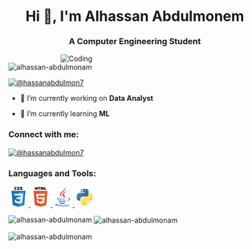 <h1 align="center">Hi 👋, I'm Alhassan Abdulmonem</h1>
<h3 align="center">A Computer Engineering Student</h3>

<img align="right" alt="Coding" width="400" src="https://i.pinimg.com/originals/d4/81/f3/d481f3c72e283309071f79e01b05c06d.gif">

<p align="left"> <img src="https://komarev.com/ghpvc/?username=alhassan-abdulmonam&label=Profile%20views&color=0e75b6&style=flat" alt="alhassan-abdulmonam" /> </p>

<p align="left"> <a href="https://twitter.com/@hassanabdulmon7" target="blank"><img src="https://img.shields.io/twitter/follow/@hassanabdulmon7?logo=twitter&style=for-the-badge" alt="@hassanabdulmon7" /></a> </p>

- 🔭 I’m currently working on **Data Analyst**

- 🌱 I’m currently learning **ML**

<h3 align="left">Connect with me:</h3>
<p align="left">
<a href="https://twitter.com/@hassanabdulmon7" target="blank"><img align="center" src="https://raw.githubusercontent.com/rahuldkjain/github-profile-readme-generator/master/src/images/icons/Social/twitter.svg" alt="@hassanabdulmon7" height="30" width="40" /></a>
</p>

<h3 align="left">Languages and Tools:</h3>
<p align="left"> <a href="https://www.w3schools.com/css/" target="_blank" rel="noreferrer"> <img src="https://raw.githubusercontent.com/devicons/devicon/master/icons/css3/css3-original-wordmark.svg" alt="css3" width="40" height="40"/> </a> <a href="https://www.w3.org/html/" target="_blank" rel="noreferrer"> <img src="https://raw.githubusercontent.com/devicons/devicon/master/icons/html5/html5-original-wordmark.svg" alt="html5" width="40" height="40"/> </a> <a href="https://www.java.com" target="_blank" rel="noreferrer"> <img src="https://raw.githubusercontent.com/devicons/devicon/master/icons/java/java-original.svg" alt="java" width="40" height="40"/> </a> <a href="https://www.python.org" target="_blank" rel="noreferrer"> <img src="https://raw.githubusercontent.com/devicons/devicon/master/icons/python/python-original.svg" alt="python" width="40" height="40"/> </a> </p>

<p><img align="left" src="https://github-readme-stats.vercel.app/api/top-langs?username=alhassan-abdulmonam&show_icons=true&locale=en&layout=compact" alt="alhassan-abdulmonam" /></p>

<p>&nbsp;<img align="center" src="https://github-readme-stats.vercel.app/api?username=alhassan-abdulmonam&show_icons=true&locale=en" alt="alhassan-abdulmonam" /></p>

<p><img align="center" src="https://github-readme-streak-stats.herokuapp.com/?user=alhassan-abdulmonam&" alt="alhassan-abdulmonam" /></p>
